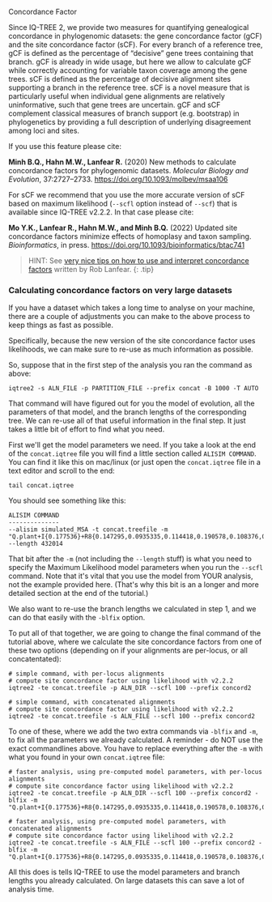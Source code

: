 Concordance Factor

Since IQ-TREE 2, we provide two measures for quantifying genealogical concordance in phylogenomic datasets: the gene concordance factor (gCF) and the site concordance factor (sCF). For every branch of a reference tree, gCF is defined as the percentage of “decisive” gene trees containing that branch. gCF is already in wide usage, but here we allow to calculate gCF while correctly accounting for variable taxon coverage among the gene trees. sCF is defined as the percentage of decisive alignment sites supporting a branch in the reference tree. sCF is a novel measure that is particularly useful when individual gene alignments are relatively uninformative, such that gene trees are uncertain. gCF and sCF complement classical measures of branch support (e.g. bootstrap) in phylogenetics by providing a full description of underlying disagreement among loci and sites.

If you use this feature please cite: 

__Minh B.Q., Hahn M.W., Lanfear R.__ (2020) New methods to calculate concordance factors for phylogenomic datasets. _Molecular Biology and Evolution_, 37:2727–2733. <https://doi.org/10.1093/molbev/msaa106>

For sCF we recommend that you use the more accurate version of sCF based on maximum likelihood (`--scfl` option instead of `--scf`) that is available since IQ-TREE v2.2.2. In that case please cite:

__Mo Y.K., Lanfear R., Hahn M.W., and Minh B.Q.__ (2022) Updated site concordance factors minimize effects of homoplasy and taxon sampling. _Bioinformatics_, in press. <https://doi.org/10.1093/bioinformatics/btac741>

> HINT: See [very nice tips on how to use and interpret concordance factors](http://www.robertlanfear.com/blog/files/concordance_factors.html) written by Rob Lanfear.
{: .tip}

### Calculating concordance factors on very large datasets

If you have a dataset which takes a long time to analyse on your machine, there are a couple of adjustments you can make to the above process to keep things as fast as possible. 

Specifically, because the new version of the site concordance factor uses likelihoods, we can make sure to re-use as much information as possible. 

So, suppose that in the first step of the analysis you ran the command as above:

	iqtree2 -s ALN_FILE -p PARTITION_FILE --prefix concat -B 1000 -T AUTO

That command will have figured out for you the model of evolution, all the parameters of that model, and the branch lengths of the corresponding tree. We can re-use all of that useful information in the final step. It just takes a little bit of effort to find what you need.

First we'll get the model parameters we need. If you take a look at the end of the `concat.iqtree` file you will find a little section called `ALISIM COMMAND`. You can find it like this on mac/linux (or just open the `concat.iqtree` file in a text editor and scroll to the end:

	tail concat.iqtree

You should see something like this:

	ALISIM COMMAND
	--------------
	--alisim simulated_MSA -t concat.treefile -m "Q.plant+I{0.177536}+R8{0.147295,0.0935335,0.114418,0.190578,0.108376,0.538389,0.113777,0.804005,0.0898871,1.30004,0.137297,1.95653,0.0958285,3.48597,0.0155849,6.09904}" --length 432014

That bit after the `-m` (not including the `--length` stuff) is what you need to specify the Maximum Likelihood model parameters when you run the `--scfl` command. Note that it's vital that you use the model from YOUR analysis, not the example provided here. (That's why this bit is an a longer and more detailed section at the end of the tutorial.)

We also want to re-use the branch lengths we calculated in step 1, and we can do that easily with the `-blfix` option.

To put all of that together, we are going to change the final command of the tutorial above, where we calculate the site concordance factors from one of these two options (depending on if your alignments are per-locus, or all concatentated):


	# simple command, with per-locus alignments
	# compute site concordance factor using likelihood with v2.2.2
	iqtree2 -te concat.treefile -p ALN_DIR --scfl 100 --prefix concord2

	# simple command, with concatenated alignments
	# compute site concordance factor using likelihood with v2.2.2
	iqtree2 -te concat.treefile -s ALN_FILE --scfl 100 --prefix concord2

To one of these, where we add the two extra commands via `-blfix` and `-m`, to fix all the parameters we already calculated. A reminder - do NOT use the exact commandlines above. You have to replace everything after the `-m` with what you found in your own `concat.iqtree` file:

	# faster analysis, using pre-computed model parameters, with per-locus alignments
	# compute site concordance factor using likelihood with v2.2.2
	iqtree2 -te concat.treefile -p ALN_DIR --scfl 100 --prefix concord2 -blfix -m "Q.plant+I{0.177536}+R8{0.147295,0.0935335,0.114418,0.190578,0.108376,0.538389,0.113777,0.804005,0.0898871,1.30004,0.137297,1.95653,0.0958285,3.48597,0.0155849,6.09904}"

	# faster analysis, using pre-computed model parameters, with concatenated alignments
	# compute site concordance factor using likelihood with v2.2.2
	iqtree2 -te concat.treefile -s ALN_FILE --scfl 100 --prefix concord2 -blfix -m "Q.plant+I{0.177536}+R8{0.147295,0.0935335,0.114418,0.190578,0.108376,0.538389,0.113777,0.804005,0.0898871,1.30004,0.137297,1.95653,0.0958285,3.48597,0.0155849,6.09904}"

All this does is tells IQ-TREE to use the model parameters and branch lengths you already calculated. On large datasets this can save a lot of analysis time.

[Mo et al., 2022]: https://doi.org/10.1093/bioinformatics/btac741